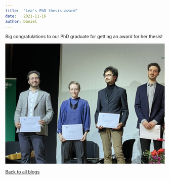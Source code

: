 ```yaml
---
title:  "Lea's PhD thesis award"
date:   2021-11-16
author: Daniel
---
```


Big congratulations to our PhD graduate for getting an award for her thesis!

<div class="layout-blog" markdown="1">
<body>

<script src="https://cdn.jsdelivr.net/npm/jquery@3.5.1/dist/jquery.min.js"></script>
<link rel="stylesheet" href="https://cdn.jsdelivr.net/gh/fancyapps/fancybox@3.5.7/dist/jquery.fancybox.min.css" />
<script src="https://cdn.jsdelivr.net/gh/fancyapps/fancybox@3.5.7/dist/jquery.fancybox.min.js"></script>

<a href="/images/blog/blog_2021-11-16/1.jpeg" data-fancybox="gallery" data-caption="Congrats Lea!">
	<img src="/images/blog/blog_2021-11-16/1.jpeg" alt="" />
</a>

</body>
</div>

[Back to all blogs](/blog/)
